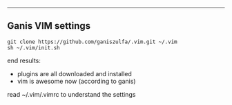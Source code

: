 -----------------------------
Ganis VIM settings
-----------------------------

```
git clone https://github.com/ganiszulfa/.vim.git ~/.vim
sh ~/.vim/init.sh
```

end results:

- plugins are all downloaded and installed
- vim is awesome now (according to ganis)

read ~/.vim/.vimrc to understand the settings
